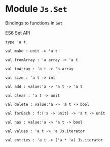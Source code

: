 
# Module `Js.Set`

Bindings to functions in `Set`

ES6 Set API

```
type 'a t
```
```
val make : unit -> 'a t
```
```
val fromArray : 'a array -> 'a t
```
```
val toArray : 'a t -> 'a array
```
```
val size : 'a t -> int
```
```
val add : value:'a -> 'a t -> 'a t
```
```
val clear : 'a t -> unit
```
```
val delete : value:'a -> 'a t -> bool
```
```
val forEach : f:('a -> unit) -> 'a t -> unit
```
```
val has : value:'a -> 'a t -> bool
```
```
val values : 'a t -> 'a Js.iterator
```
```
val entries : 'a t -> ('a * 'a) Js.iterator
```